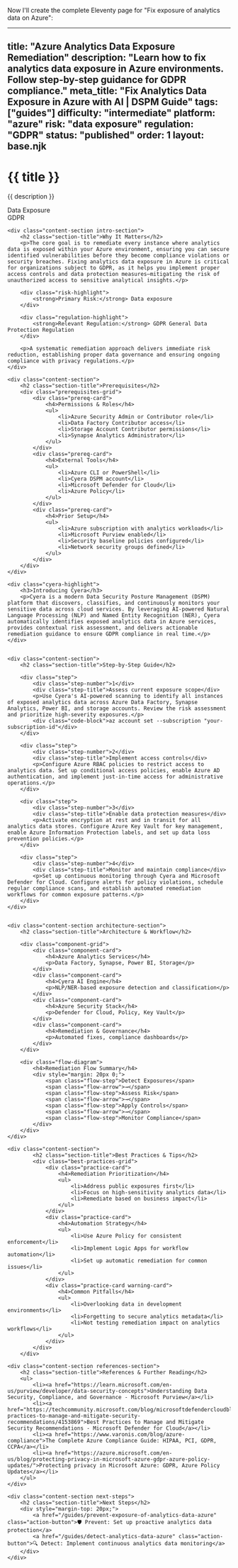Now I'll create the complete Eleventy page for "Fix exposure of analytics data on Azure":

---
title: "Azure Analytics Data Exposure Remediation"
description: "Learn how to fix analytics data exposure in Azure environments. Follow step-by-step guidance for GDPR compliance."
meta_title: "Fix Analytics Data Exposure in Azure with AI | DSPM Guide"
tags: ["guides"]
difficulty: "intermediate"
platform: "azure"
risk: "data exposure"
regulation: "GDPR"
status: "published"
order: 1
layout: base.njk
---

<div class="container">
    <div class="header">
        <h1>{{ title }}</h1>
        <p>{{ description }}</p>
        <div class="badge">Data Exposure</div>
        <div class="badge regulation">GDPR</div>
    </div>

    <div class="content-section intro-section">
        <h2 class="section-title">Why It Matters</h2>
        <p>The core goal is to remediate every instance where analytics data is exposed within your Azure environment, ensuring you can secure identified vulnerabilities before they become compliance violations or security breaches. Fixing analytics data exposure in Azure is critical for organizations subject to GDPR, as it helps you implement proper access controls and data protection measures—mitigating the risk of unauthorized access to sensitive analytical insights.</p>
        
        <div class="risk-highlight">
            <strong>Primary Risk:</strong> Data exposure
        </div>
        
        <div class="regulation-highlight">
            <strong>Relevant Regulation:</strong> GDPR General Data Protection Regulation
        </div>
        
        <p>A systematic remediation approach delivers immediate risk reduction, establishing proper data governance and ensuring ongoing compliance with privacy regulations.</p>
    </div>

    <div class="content-section">
        <h2 class="section-title">Prerequisites</h2>
        <div class="prerequisites-grid">
            <div class="prereq-card">
                <h4>Permissions & Roles</h4>
                <ul>
                    <li>Azure Security Admin or Contributor role</li>
                    <li>Data Factory Contributor access</li>
                    <li>Storage Account Contributor permissions</li>
                    <li>Synapse Analytics Administrator</li>
                </ul>
            </div>
            <div class="prereq-card">
                <h4>External Tools</h4>
                <ul>
                    <li>Azure CLI or PowerShell</li>
                    <li>Cyera DSPM account</li>
                    <li>Microsoft Defender for Cloud</li>
                    <li>Azure Policy</li>
                </ul>
            </div>
            <div class="prereq-card">
                <h4>Prior Setup</h4>
                <ul>
                    <li>Azure subscription with analytics workloads</li>
                    <li>Microsoft Purview enabled</li>
                    <li>Security baseline policies configured</li>
                    <li>Network security groups defined</li>
                </ul>
            </div>
        </div>
    </div>
	
    <div class="cyera-highlight">
        <h3>Introducing Cyera</h3>
        <p>Cyera is a modern Data Security Posture Management (DSPM) platform that discovers, classifies, and continuously monitors your sensitive data across cloud services. By leveraging AI-powered Natural Language Processing (NLP) and Named Entity Recognition (NER), Cyera automatically identifies exposed analytics data in Azure services, provides contextual risk assessment, and delivers actionable remediation guidance to ensure GDPR compliance in real time.</p>
    </div>
	

    <div class="content-section">
        <h2 class="section-title">Step-by-Step Guide</h2>
        
        <div class="step">
            <div class="step-number">1</div>
            <div class="step-title">Assess current exposure scope</div>
            <p>Use Cyera's AI-powered scanning to identify all instances of exposed analytics data across Azure Data Factory, Synapse Analytics, Power BI, and storage accounts. Review the risk assessment and prioritize high-severity exposures.</p>
            <div class="code-block">az account set --subscription "your-subscription-id"</div>
        </div>

        <div class="step">
            <div class="step-number">2</div>
            <div class="step-title">Implement access controls</div>
            <p>Configure Azure RBAC policies to restrict access to analytics data. Set up conditional access policies, enable Azure AD authentication, and implement just-in-time access for administrative operations.</p>
        </div>

        <div class="step">
            <div class="step-number">3</div>
            <div class="step-title">Enable data protection measures</div>
            <p>Activate encryption at rest and in transit for all analytics data stores. Configure Azure Key Vault for key management, enable Azure Information Protection labels, and set up data loss prevention policies.</p>
        </div>

        <div class="step">
            <div class="step-number">4</div>
            <div class="step-title">Monitor and maintain compliance</div>
            <p>Set up continuous monitoring through Cyera and Microsoft Defender for Cloud. Configure alerts for policy violations, schedule regular compliance scans, and establish automated remediation workflows for common exposure patterns.</p>
        </div>
    </div>


    <div class="content-section architecture-section">
        <h2 class="section-title">Architecture & Workflow</h2>
        
        <div class="component-grid">
            <div class="component-card">
                <h4>Azure Analytics Services</h4>
                <p>Data Factory, Synapse, Power BI, Storage</p>
            </div>
            <div class="component-card">
                <h4>Cyera AI Engine</h4>
                <p>NLP/NER-based exposure detection and classification</p>
            </div>
            <div class="component-card">
                <h4>Azure Security Stack</h4>
                <p>Defender for Cloud, Policy, Key Vault</p>
            </div>
            <div class="component-card">
                <h4>Remediation & Governance</h4>
                <p>Automated fixes, compliance dashboards</p>
            </div>
        </div>

        <div class="flow-diagram">
            <h4>Remediation Flow Summary</h4>
            <div style="margin: 20px 0;">
                <span class="flow-step">Detect Exposures</span>
                <span class="flow-arrow">→</span>
                <span class="flow-step">Assess Risk</span>
                <span class="flow-arrow">→</span>
                <span class="flow-step">Apply Controls</span>
                <span class="flow-arrow">→</span>
                <span class="flow-step">Monitor Compliance</span>
            </div>
        </div>
    </div>

	<div class="content-section">
	        <h2 class="section-title">Best Practices & Tips</h2>
	        <div class="best-practices-grid">
	            <div class="practice-card">
	                <h4>Remediation Prioritization</h4>
	                <ul>
	                    <li>Address public exposures first</li>
	                    <li>Focus on high-sensitivity analytics data</li>
	                    <li>Remediate based on business impact</li>
	                </ul>
	            </div>
	            <div class="practice-card">
	                <h4>Automation Strategy</h4>
	                <ul>
	                    <li>Use Azure Policy for consistent enforcement</li>
	                    <li>Implement Logic Apps for workflow automation</li>
	                    <li>Set up automatic remediation for common issues</li>
	                </ul>
	            </div>
	            <div class="practice-card warning-card">
	                <h4>Common Pitfalls</h4>
	                <ul>
	                    <li>Overlooking data in development environments</li>
	                    <li>Forgetting to secure analytics metadata</li>
	                    <li>Not testing remediation impact on analytics workflows</li>
	                </ul>
	            </div>
	        </div>
	    </div>

    <div class="content-section references-section">
        <h2 class="section-title">References & Further Reading</h2>
        <ul>
            <li><a href="https://learn.microsoft.com/en-us/purview/developer/data-security-concepts">Understanding Data Security, Compliance, and Governance - Microsoft Purview</a></li>
            <li><a href="https://techcommunity.microsoft.com/blog/microsoftdefendercloudblog/best-practices-to-manage-and-mitigate-security-recommendations/4153869">Best Practices to Manage and Mitigate Security Recommendations - Microsoft Defender for Cloud</a></li>
            <li><a href="https://www.varonis.com/blog/azure-compliance">The Complete Azure Compliance Guide: HIPAA, PCI, GDPR, CCPA</a></li>
            <li><a href="https://azure.microsoft.com/en-us/blog/protecting-privacy-in-microsoft-azure-gdpr-azure-policy-updates/">Protecting privacy in Microsoft Azure: GDPR, Azure Policy Updates</a></li>
        </ul>
    </div>

    <div class="content-section next-steps">
        <h2 class="section-title">Next Steps</h2>
        <div style="margin-top: 20px;">
            <a href="/guides/prevent-exposure-of-analytics-data-azure" class="action-button">🛡️ Prevent: Set up proactive analytics data protection</a>
            <a href="/guides/detect-analytics-data-azure" class="action-button">🔍 Detect: Implement continuous analytics data monitoring</a>
        </div>
    </div>
</div>